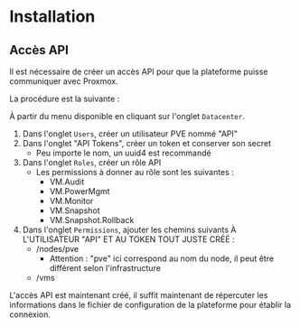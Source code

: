 # Installation

## Accès API

Il est nécessaire de créer un accès API pour que la plateforme puisse communiquer avec Proxmox.

La procédure est la suivante :

À partir du menu disponible en cliquant sur l'onglet `Datacenter`.

1. Dans l'onglet `Users`, créer un utilisateur PVE nommé "API"
2. Dans l'onglet "API Tokens", créer un token et conserver son secret
	+ Peu importe le nom, un uuid4 est recommandé
3. Dans l'onglet `Roles`, créer un rôle API
	+ Les permissions à donner au rôle sont les suivantes :
		+ VM.Audit
		+ VM.PowerMgmt
		+ VM.Monitor
		+ VM.Snapshot
		+ VM.Snapshot.Rollback
4. Dans l'onglet `Permissions`, ajouter les chemins suivants À L'UTILISATEUR "API" ET AU TOKEN TOUT JUSTE CRÉÉ :
	+ /nodes/pve
		+ Attention : "pve" ici correspond au nom du node, il peut être différent selon l'infrastructure
	+ /vms

L'accès API est maintenant créé, il suffit maintenant de répercuter les informations dans le fichier de configuration de la plateforme pour établir la connexion.